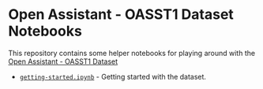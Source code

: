 # Open Assistant - OASST1 Dataset Notebooks

This repository contains some helper notebooks for playing around with the
[Open Assistant - OASST1 Dataset](https://huggingface.co/datasets/OpenAssistant/oasst1)

- [`getting-started.ipynb`](./getting-started.ipynb) - Getting started with the
  dataset.
